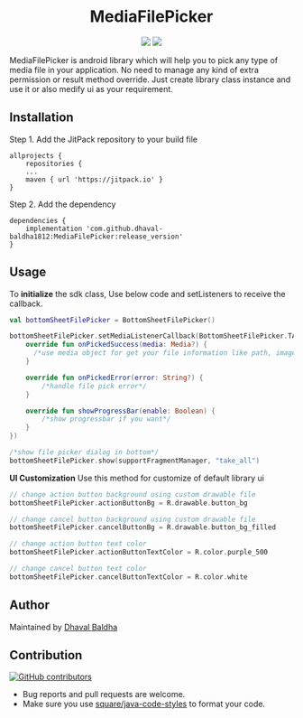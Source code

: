 <h1 align="center">MediaFilePicker</h1>
<p align="center">
  <a href="https://jitpack.io/#dhaval-baldha1812/mediafilepicker"> <img src="https://jitpack.io/v/dhaval-baldha1812/mediafilepicker/month.svg" /></a>
  <a href="https://jitpack.io/#dhaval-baldha1812/mediafilepicker"> <img src="https://jitpack.io/v/dhaval-baldha1812/mediafilepicker.svg" /></a>
</p>

MediaFilePicker is android library which will help you to pick any type
of media file in your application. No need to manage any kind of extra
permission or result method override. Just create library class instance
and use it or also medify ui as your requirement.

## Installation
Step 1. Add the JitPack repository to your build file
```
allprojects {
    repositories {
	...
	maven { url 'https://jitpack.io' }
}
```
Step 2. Add the dependency
```
dependencies {
    implementation 'com.github.dhaval-baldha1812:MediaFilePicker:release_version'
}
```

## Usage

To **initialize** the sdk class, Use below code and setListeners to
receive the callback.

```kotlin
val bottomSheetFilePicker = BottomSheetFilePicker()

bottomSheetFilePicker.setMediaListenerCallback(BottomSheetFilePicker.TAKE_ALL /*file pick action*/, object : MediaPickerCallback {
    override fun onPickedSuccess(media: Media?) {
      /*use media object for get your file information like path, image url, thumb url*/
    }

    override fun onPickedError(error: String?) {
        /*handle file pick error*/
    }

    override fun showProgressBar(enable: Boolean) {
        /*show progressbar if you want*/
    }
})

/*show file picker dialog in bottom*/
bottomSheetFilePicker.show(supportFragmentManager, "take_all")
```

**UI Customization** Use this method for customize of default library ui

```kotlin
// change action button background using custom drawable file 
bottomSheetFilePicker.actionButtonBg = R.drawable.button_bg

// change cancel button background using custom drawable file 
bottomSheetFilePicker.cancelButtonBg = R.drawable.button_bg_filled

// change action button text color 
bottomSheetFilePicker.actionButtonTextColor = R.color.purple_500

// change cancel button text color
bottomSheetFilePicker.cancelButtonTextColor = R.color.white
```

## Author
Maintained by [Dhaval Baldha](https://www.github.com/dhaval-baldha1812)

## Contribution
[![GitHub contributors](https://img.shields.io/github/contributors/dhaval-baldha1812/MediaFilePicker.svg)](https://github.com/dhaval-baldha1812/MediaFilePicker/graphs/contributors)

* Bug reports and pull requests are welcome.
* Make sure you use [square/java-code-styles](https://github.com/square/java-code-styles) to format your code.
